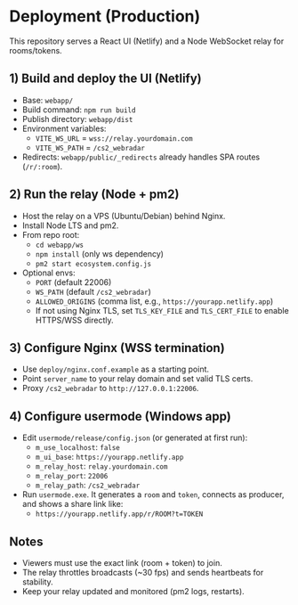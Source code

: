 # Deployment (Production)

This repository serves a React UI (Netlify) and a Node WebSocket relay for rooms/tokens.

## 1) Build and deploy the UI (Netlify)
- Base: `webapp/`
- Build command: `npm run build`
- Publish directory: `webapp/dist`
- Environment variables:
  - `VITE_WS_URL` = `wss://relay.yourdomain.com`
  - `VITE_WS_PATH` = `/cs2_webradar`
- Redirects: `webapp/public/_redirects` already handles SPA routes (`/r/:room`).

## 2) Run the relay (Node + pm2)
- Host the relay on a VPS (Ubuntu/Debian) behind Nginx.
- Install Node LTS and pm2.
- From repo root:
  - `cd webapp/ws`
  - `npm install` (only ws dependency)
  - `pm2 start ecosystem.config.js`
- Optional envs:
  - `PORT` (default 22006)
  - `WS_PATH` (default `/cs2_webradar`)
  - `ALLOWED_ORIGINS` (comma list, e.g., `https://yourapp.netlify.app`)
  - If not using Nginx TLS, set `TLS_KEY_FILE` and `TLS_CERT_FILE` to enable HTTPS/WSS directly.

## 3) Configure Nginx (WSS termination)
- Use `deploy/nginx.conf.example` as a starting point.
- Point `server_name` to your relay domain and set valid TLS certs.
- Proxy `/cs2_webradar` to `http://127.0.0.1:22006`.

## 4) Configure usermode (Windows app)
- Edit `usermode/release/config.json` (or generated at first run):
  - `m_use_localhost`: `false`
  - `m_ui_base`: `https://yourapp.netlify.app`
  - `m_relay_host`: `relay.yourdomain.com`
  - `m_relay_port`: `22006`
  - `m_relay_path`: `/cs2_webradar`
- Run `usermode.exe`. It generates a `room` and `token`, connects as producer, and shows a share link like:
  - `https://yourapp.netlify.app/r/ROOM?t=TOKEN`

## Notes
- Viewers must use the exact link (room + token) to join.
- The relay throttles broadcasts (~30 fps) and sends heartbeats for stability.
- Keep your relay updated and monitored (pm2 logs, restarts).

